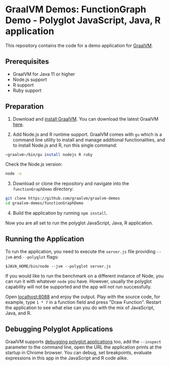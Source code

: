 # GraalVM Demos: FunctionGraph Demo - Polyglot JavaScript, Java, R application

This repository contains the code for a demo application for [GraalVM](graalvm.org).

## Prerequisites

- GraalVM for Java 11 or higher
- Node.js support
- R support
- Ruby support

## Preparation

1. Download and [install GraalVM](https://www.graalvm.org/docs/getting-started/#install-graalvm). You can download the latest GraalVM [here](https://www.graalvm.org/downloads/).

2. Add Node.js and R runtime support. GraalVM comes with `gu` which is a command line utility to install and manage additional functionalities, and to install Node.js and R, run this single command:
  ```bash
  <graalvm>/bin/gu install nodejs R ruby
  ```
  Check the Node.js version:
  ```bash
  node -v
  ```

3. Download or clone the repository and navigate into the `functionGraphDemo` directory:
  ```bash
  git clone https://github.com/graalvm/graalvm-demos
  cd graalvm-demos/functionGraphDemo
  ```
4. Build the application by running `npm install`.

Now you are all set to run the polyglot JavaScript, Java, R application.

## Running the Application

To run the application, you need to execute the `server.js` file providing  `--jvm` and `--polyglot` flags:

```
$JAVA_HOME/bin/node --jvm --polyglot server.js
```

If you would like to run the benchmark on a different instance of Node, you can run it with whatever `node` you have.
However, usually the polyglot capability will not be supported and the app will not run successfully.

Open [localhost:8088](http://localhost:8088/) and enjoy the output.
Play with the source code, for example, type `1 * 7` in a function field and press "Draw Function".
Restart the application to see what else can you do with the mix of JavaScript, Java, and R.

## Debugging Polyglot Applications

GraalVM supports [debugging polyglot applications](https://www.graalvm.org/tools/chrome-debugger/) too, add the `--inspect` parameter to the command line, open the URL the application prints at the startup in Chrome browser.
You can debug, set breakpoints, evaluate expressions in this app in the JavaScript and R code alike.
